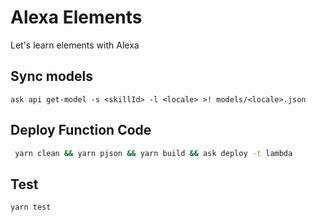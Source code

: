 # Alexa Elements

Let's learn elements with Alexa

## Sync models

```
ask api get-model -s <skillId> -l <locale> >! models/<locale>.json
```

## Deploy Function Code

```sh
 yarn clean && yarn pjson && yarn build && ask deploy -t lambda
```

## Test

```sh
yarn test
```
